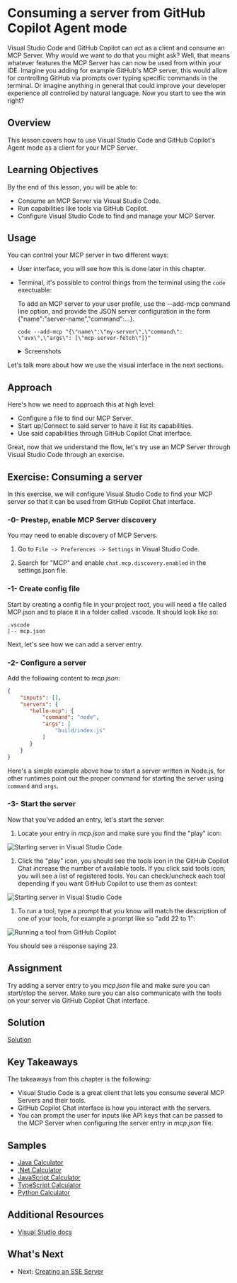 # Consuming a server from GitHub Copilot Agent mode

Visual Studio Code and GitHub Copilot can act as a client and consume an MCP Server. Why would we want to do that you might ask? Well, that means whatever features the MCP Server has can now be used from within your IDE. Imagine you adding for example GitHub's MCP server, this would allow for controlling GitHub via prompts over typing specific commands in the terminal. Or imagine anything in general that could improve your developer experience all controlled by natural language. Now you start to see the win right?

## Overview

This lesson covers how to use Visual Studio Code and GitHub Copilot's Agent mode as a client for your MCP Server.

## Learning Objectives

By the end of this lesson, you will be able to:

- Consume an MCP Server via Visual Studio Code.
- Run capabilities like tools via GitHub Copilot.
- Configure Visual Studio Code to find and manage your MCP Server.

## Usage

You can control your MCP server in two different ways:

- User interface, you will see how this is done later in this chapter.
- Terminal, it's possible to control things from the terminal using the `code` exectuable:

  To add an MCP server to your user profile, use the --add-mcp command line option, and provide the JSON server configuration in the form {\"name\":\"server-name\",\"command\":...}.

  ```
  code --add-mcp "{\"name\":\"my-server\",\"command\": \"uvx\",\"args\": [\"mcp-server-fetch\"]}"
  ```
  <details>
  <summary>Screenshots</summary>

  ![Guided MCP server configuration in Visual Studio Code](../images/03-GettingStarted/chat-mode-agent.png)
  ![Tool selection per agent session](../images/03-GettingStarted/agent-mode-select-tools.png)
  ![Easily debug errors during MCP development](../images/03-GettingStarted/mcp-list-servers.png)
  </details>

Let's talk more about how we use the visual interface in the next sections.

## Approach

Here's how we need to approach this at high level:

- Configure a file to find our MCP Server.
- Start up/Connect to said server to have it list its capabilities.
- Use said capabilities through GitHub Copilot Chat interface.

Great, now that we understand the flow, let's try use an MCP Server through Visual Studio Code through an exercise.

## Exercise: Consuming a server

In this exercise, we will configure Visual Studio Code to find your MCP server so that it can be used from GitHub Copilot Chat interface.

### -0- Prestep, enable MCP Server discovery

You may need to enable discovery of MCP Servers.

1. Go to `File -> Preferences -> Settings` in Visual Studio Code.

1. Search for "MCP" and enable `chat.mcp.discovery.enabled` in the settings.json file.

### -1- Create config file

Start by creating a config file in your project root, you will need a file called MCP.json and to place it in a folder called .vscode. It should look like so:

```text
.vscode
|-- mcp.json
```

Next, let's see how we can add a server entry.

### -2- Configure a server

Add the following content to *mcp.json*:

```json
{
    "inputs": [],
    "servers": {
       "hello-mcp": {
           "command": "node",
           "args": [
               "build/index.js"
           ]
       }
    }
}
```

Here's a simple example above how to start a server written in Node.js, for other runtimes point out the proper command for starting the server using `command` and `args`.

### -3- Start the server

Now that you've added an entry, let's start the server:

1. Locate your entry in *mcp.json* and make sure you find the "play" icon:

  ![Starting server in Visual Studio Code](./assets/vscode-start-server.png)  

1. Click the "play" icon, you should see the tools icon in the GitHub Copilot Chat increase the number of available tools. If you click said tools icon, you will see a list of registered tools. You can check/uncheck each tool depending if you want GitHub Copilot to use them as context:

  ![Starting server in Visual Studio Code](./assets/vscode-tool.png)

1. To run a tool, type a prompt that you know will match the description of one of your tools, for example a prompt like so "add 22 to 1":

  ![Running a tool from GitHub Copilot](./assets/vscode-agent.png)

  You should see a response saying 23.

## Assignment

Try adding a server entry to you *mcp.json* file and make sure you can start/stop the server. Make sure you can also communicate with the tools on your server via GitHub Copilot Chat interface.

## Solution

[Solution](./solution/README.md)

## Key Takeaways

The takeaways from this chapter is the following:

- Visual Studio Code is a great client that lets you consume several MCP Servers and their tools.
- GitHub Copilot Chat interface is how you interact with the servers.
- You can prompt the user for inputs like API keys that can be passed to the MCP Server when configuring the server entry in *mcp.json* file.

## Samples

- [Java Calculator](../samples/java/calculator/README.md)
- [.Net Calculator](../samples/csharp/)
- [JavaScript Calculator](../samples/javascript/README.md)
- [TypeScript Calculator](../samples/typescript/README.md)
- [Python Calculator](../samples/python/)

## Additional Resources

- [Visual Studio docs](https://code.visualstudio.com/docs/copilot/chat/mcp-servers)

## What's Next

- Next: [Creating an SSE Server](/03-GettingStarted/05-sse-server/README.md)

